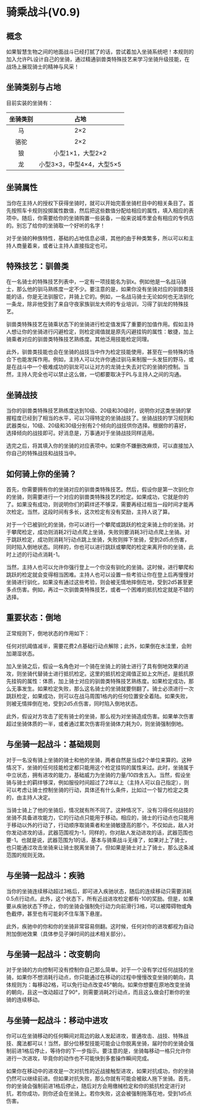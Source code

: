 # 骑乘战斗(V0.9)

## 概念
如果智慧生物之间的地面战斗已经打腻了的话，尝试着加入坐骑系统吧！本规则的加入允许PL设计自己的坐骑，通过精通驯兽类特殊技艺来学习坐骑升级技能，在战场上展现骑士的精神与风采！

## 坐骑类别与占地
目前实装的坐骑有：

坐骑类别|占地
:--:|:--:
马|2×2
骆驼|2×2
狼|小型1×1，大型2×2
龙|小型3×3，中型4×4，大型5×5

## 坐骑属性
当你在主持人的授权下获得坐骑时，就可以开始完善坐骑栏目中的相关条目了。首先按照车卡规则投掷属性数值，然后把这些数值分配给相应的属性，填入相应的表项中。随后，你需要给你的坐骑购置一些装备，一般来说城市里会有相应的专供店的。别忘了给你的坐骑取一个好听的名字！

对于坐骑的种族特性，基础的占地信息必填，其他的由于种类繁多，所以可以和主持人商量着来，或者让主持人直接指定也可。

## 特殊技艺：驯兽类
在一名骑士的特殊技艺列表中，一定有一项技能名为驯x。例如他是一名战马骑士，那么他的驯马熟练度一定不少。要注意的是，如果你没有坐骑对应的驯兽类技能的话，你是无法驯服它，并骑上它的。例如，一名战马骑士无论如何也无法驯化一条龙，除非他受到了来自守夜家族驯龙大师的专业培训，习得了驯龙的特殊技艺。

驯兽类特殊技艺在骑乘状态下的坐骑进行检定值发挥了重要的加值作用。假如主持人想让你的坐骑进行闪避检定，则检定阈值就是原先闪避挂钩的属性：敏捷，加上骑乘者对应的驯兽类特殊技艺熟练度。其他泛用技能检定同理。

此外，驯兽类技能也会在坐骑的战技当中作为检定技能使用，甚至在一些特殊的场合下也能发挥作用。例如，主持人可以允许你通过驯马来制服一头发狂的野马，或是在战斗中一个极难成功的驯龙可以让对方的龙骑士失去对它的坐骑的控制。当然，主持人完全也可以禁止这么做，一切都要取决于PL与主持人之间的沟通。

## 坐骑战技
当你的驯兽类特殊技艺熟练度达到10级、20级和30级时，说明你对这类坐骑的掌握程度已经到了相当的水平，可以习得特定的坐骑战技了。坐骑战技的学习规则和武器类似，10级、20级和30级分别有2个倾向的战技供你选择。根据你的喜好，选择倾向的战技即可。好消息是，万事通对于坐骑战技同样适用。

选完之后，将其填入你的坐骑的对应表项中。如果你不嫌删改麻烦，可以直接加入你自己的特殊战技和战技当中。

## 如何骑上你的坐骑？
首先，你需要拥有你的坐骑对应的驯兽类特殊技艺。然后，假设你是第一次驯化你的坐骑，则需要进行一个对应的驯兽类特殊技艺的检定。如果成功，它就是你的了。如果没有成功，则说明你们的羁绊还不够深，需要再经过相当一段时间才能再次检定。当然，这段时间有多长，这次检定有没有奖励，主持人说了算。

对于一个已被驯化的坐骑，你可以进行一个攀爬或跳跃的检定来骑上你的坐骑。对于攀爬检定，成功则消耗2行动点爬上坐骑，失败则要消耗3行动点爬上坐骑。对于跳跃检定，成功则消耗1行动点跳上坐骑，失败则摔下坐骑，受到2d5点伤害，同时陷入倒地状态。同样的，你也可以进行跳跃或攀爬的检定来离开你的坐骑，此时上述的行动点消耗-1。

当然，主持人也可以允许你强行登上一个你没有驯化的坐骑。这时候，进行攀爬和跳跃的检定就会变得相当困难。主持人也可以设置一些考验让你在登上后再慢慢对坐骑进行驯化，如果没有通过这些考验，则会被无情地摔倒在地，受到2d5甚至更多点伤害。例如，再过一次驯兽类特殊技艺，或者一个困难的抵抗检定就是不错的选择。

## 重要状态：倒地
正常规则下，倒地状态的作用如下：

任何对抗阈值减半，需要花费2点基础行动点解除；此外，如果倒在水洼里，会附加潮湿状态。

加入坐骑之后，假设一名角色对一个骑在坐骑上的骑士进行了具有倒地效果的进攻，则坐骑代替骑士进行抵抗检定。这里的抵抗检定阈值正如上文所述，是抵抗原先挂钩的属性：体质，加上骑士对应的驯兽类特殊技艺熟练度。如果检定成功，那么无事发生。如果检定失败，那么这名骑士的坐骑就要侧翻了。骑士必须进行一次跳跃检定，如果成功，则可以在战马周围1格内的任何位置安全着陆。如果失败，则被无情摔倒在地，受到2d5点伤害，同时陷入倒地状态。

此外，假设对方攻击了驼有骑士的坐骑，那么视为对坐骑造成伤害。如果单次伤害超过坐骑体质的一半，或者通过累次伤害将坐骑体力耗为0，则坐骑强制倒地。

## 与坐骑一起战斗：基础规则
对于一名没有骑上坐骑的骑士和他的坐骑，两者自然是当成2个单位来算的。这种情况下，坐骑的任何技能检定都只能用这个检定挂钩的属性来过。此时，坐骑属于中立状态，拥有进攻的能力，基础威力为坐骑的力量/10四舍五入。当然，假设坐骑与骑士的羁绊够深，例如服役时间超过了2年以上（主持人可以自己指定），则可以考虑让骑士控制坐骑的行动，具体还有什么条件，比如过一个智力检定之类的，由主持人决定。

当骑士骑上了他的坐骑后，情况就有所不同了。这种情况下，没有习得任何战技的坐骑不具备进攻能力，它的行动点只能用于移动。相应的，骑士的行动点也只能用于移动以外的行动了，行动顺序取骑乘者和坐骑敏捷高的那个。不仅如此，敌人对你发动进攻的话，武器范围视为-1，同样的，你对敌人发动进攻的话，武器范围也要-1。也就是说，武器范围为1的话，基本与骑乘战斗无缘了，如果对上了骑士，也只能通过攻击坐骑来让骑士脱离坐骑了。但如果是骑士对上了骑士，那么这条减范围的规则无效。

## 与坐骑一起战斗：疾驰
当你的坐骑连续移动超过3格后，即可进入疾驰状态，随后的连续移动只需要消耗0.5点行动点。此外，这个状态下，所有近战进攻检定都有-10的奖励。但是，如果要从疾驰状态下停止，你的坐骑会强制免行动力向前滑行3格，可以被障碍物或角色截停，甚至也有可能刹不住车落下悬崖。

此外，疾驰中的你和你的坐骑非常容易侧翻。这时候，任何对你的进攻都视为自动附加倒地效果（具体参见子弹时间的战术相关部分）。

## 与坐骑一起战斗：改变朝向
对于坐骑的方向控制可没有控制你自己那么简单。对于一个没有学过任何战技的坐骑，如果你不想消耗行动点，你只能通过在移动的过程中慢慢改变坐骑的朝向，具体规则为：每移动2格，可以免行动点改变45°朝向。如果你想要在原地改变坐骑的朝向，且这一改动超过了90°，则需要消耗2行动点，而且这么做会打断你的坐骑的连续移动。

## 与坐骑一起战斗：移动中进攻
你可以在坐骑移动的任何瞬间对周边的敌人发起进攻，普通攻击、战技、特殊战技、魔法都可以！当然，部分位移型技能可能会让你脱离坐骑，届时你的坐骑会强制前进1格后停止，等待你的下一步指示。要注意的是，坐骑每移动一格只允许你进行一次进攻，毕竟你的动作也不可能快到多套操作瞬间完成。

如果你在移动中的进攻是一次对抗性的近战接触型进攻，如果对抗成功，你的坐骑仍然可以继续前进。但如果对抗失败，那么你就有可能会被敌人拖下坐骑。首先，你的坐骑会强制前进1格后停止，随后对方会用缴械检定和你的抵抗检定进行对抗，若你成功，则你还会在坐骑上。若你失败，这会被强制拖落在地，受到1d5点伤害。
